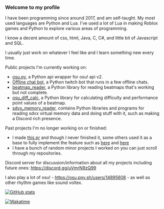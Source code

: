 ### Welcome to my profile

I have been programming since around 2017, and am self-taught.
My most used languages are Python and Lua. I've used a lot of Lua in making Roblox games and Python to explore various areas of programming.

I know a decent amount of css, html, Java, C, C#, and little bit of Javascript and SQL.

I usually just work on whatever I feel like and I learn something new every time.

Public projects I'm currently working on:
 - [osu.py](https://github.com/Sheepposu/osu.py), a Python api wrapper for osu! api v2.
 - [Offline chat bot](https://github.com/Sheepposu/offlinechatbot), a Python twitch bot that runs in a few offline chats.
 - [beatmap_reader](https://github.com/Sheepposu/beatmap_reader), a Python library for reading beatmaps that's working but not complete.
 - [osu_diff_calc](https://github.com/Sheepposu/osu_diff_calc), a Python library for calculating difficulty and performance point values of a beatmap.
 - [sdvx_memory_reader](https://github.com/Sheepposu/sdvx_memory_reader), contains Python libraries and programs for reading sdvx virtual memory data and doing stuff with it, such as making a Discord rich presence.

Past projects I'm no longer working on or finished:
 - I made [this pr](https://github.com/Rapptz/discord.py/pull/6507) and though I never finished it, some others used it as a base to fully implement the feature such as [here](https://github.com/nextcord/nextcord/pull/224) and [here](https://github.com/Pycord-Development/pycord/pull/532)
 - I have a bunch of random minor projects I worked on you can just scroll through my repositories.
 
Discord server for discussion/information about all my projects including future ones: https://discord.gg/uVmrN9zQ99 
 
I also play a lot of osu! - https://osu.ppy.sh/users/14895608 - as well as other rhythm games like sound voltex. 

[![GitHub stats](https://github-readme-stats.vercel.app/api?username=Sheepposu&show_icons=true&theme=maroongold)]((https://github.com/anuraghazra/github-readme-stats))

[![Wakatime](https://github-readme-stats.vercel.app/api/wakatime?username=Sheppsu&theme=maroongold&layout=compact)](https://github.com/anuraghazra/github-readme-stats)
